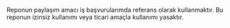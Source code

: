 Reponun paylaşım amacı iş başvurularımda referans olarak kullanmaktır. Bu reponun izinsiz kullanımı veya ticari amaçla kullanımı yasaktır.
